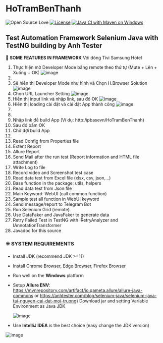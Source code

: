 # HoTramBenThanh

![Open Source Love](https://badges.frapsoft.com/os/v1/open-source.svg?v=103)
[![License](https://img.shields.io/badge/License-Apache%202.0-blue.svg)](https://opensource.org/licenses/Apache-2.0)
[![Java CI with Maven on Windows](https://github.com/anhtester/AutomationFrameworkSelenium/actions/workflows/maven.yml/badge.svg)](https://github.com/anhtester/AutomationFrameworkSelenium/actions/workflows/maven.yml)

## Test Automation Framework Selenium Java with TestNG building by Anh Tester

🔆 **SOME FEATURES IN FRAMEWORK**
Với dòng Tivi Samsung Hotel
1. Thực hiện mở Developer Mode bằng remote theo thứ tự (Mute + Lên + Xuống + OK)
![image](https://github.com/tuanddipbase/HoTramBenThanh/blob/main/msg-4076848741-3139.jpg)
2. 
3. Sẽ hiển thị Developer Mode như hình và Chọn H.Browser Solution
![image](https://github.com/tuanddipbase/HoTramBenThanh/blob/main/msg-4076848741-3181.jpg)
4. Chọn URL Launcher Setting
![image](https://github.com/tuanddipbase/HoTramBenThanh/blob/main/msg-4076848741-3182.jpg)
5. Hiển thị input link và nhập link, sau đó OK
![image](https://github.com/tuanddipbase/HoTramBenThanh/blob/main/msg-4076848741-3183.jpg)
6. Hiển thị loading cài đặt và cài đặt App thành công
![image](https://github.com/tuanddipbase/HoTramBenThanh/blob/main/msg-4076848741-3199.jpg)
7. 
8. 
9. Nhập link để build App (Ví dụ: http:/ipbasevn/HoTramBenThanh)
10. Sau đó bấm OK
11. Chờ đợi build App
12. 
13. Read Config from Properties file
14. Extent Report
15. Allure Report
16. Send Mail after the run test (Report information and HTML file attachment)
17. Write Log to file
18. Record video and Screenshot test case
19. Read data test from Excel file (xlsx, csv, json,...)
20. Base function in the package: utils, helpers
21. Read data test from Json file
22. Main Keyword: WebUI (call common function)
23. Sample test all function in WebUI keyword
24. Send message/report to Telegram Bot
25. Run Selenium Grid (remote)
26. Use DataFaker and JavaFaker to generate data
27. Retry Failed Test in TestNG with IRetryAnalyzer and IAnnotationTransformer
28. Javadoc for this source

### ✳️ **SYSTEM REQUIREMENTS**

- Install JDK (recommend JDK >=11)
- Install Chrome Browser, Edge Browser, Firefox Browser
- Run well on the **Windows** platform
- Setup **Allure ENV**:
  https://mvnrepository.com/artifact/io.qameta.allure/allure-java-commons
  or
  https://anhtester.com/blog/selenium-java/selenium-java-tai-nguyen-cai-dat-moi-truong)
  Download jar and setting Variable Environment as Java JDK

  ![image](https://user-images.githubusercontent.com/87883620/161661705-b8706957-5a26-4faf-8ddf-2f9aef78418e.png)

- Use **IntelliJ IDEA** is the best choice (easy change the JDK version)

![image](https://user-images.githubusercontent.com/87883620/161707184-7ad558f2-0d7d-4851-bfd6-2796d4e46593.png)

